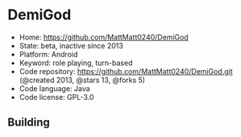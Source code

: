 # DemiGod

- Home: https://github.com/MattMatt0240/DemiGod
- State: beta, inactive since 2013
- Platform: Android
- Keyword: role playing, turn-based
- Code repository: https://github.com/MattMatt0240/DemiGod.git (@created 2013, @stars 13, @forks 5)
- Code language: Java
- Code license: GPL-3.0

## Building
